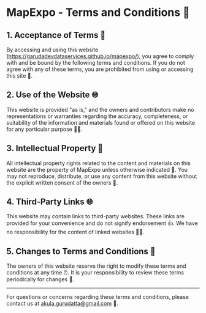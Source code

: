 # MapExpo - Terms and Conditions 📜

## 1. Acceptance of Terms 🤝

By accessing and using this website (https://garudadevdataservices.github.io/mapexpo/), you agree to comply with and be bound by the following terms and conditions. If you do not agree with any of these terms, you are prohibited from using or accessing this site 🚫.

## 2. Use of the Website 🌐

This website is provided "as is," and the owners and contributors make no representations or warranties regarding the accuracy, completeness, or suitability of the information and materials found or offered on this website for any particular purpose 🤷‍♂️.

## 3. Intellectual Property 📝

All intellectual property rights related to the content and materials on this website are the property of MapExpo unless otherwise indicated 🎨. You may not reproduce, distribute, or use any content from this website without the explicit written consent of the owners 📝.

## 4. Third-Party Links 🌐

This website may contain links to third-party websites. These links are provided for your convenience and do not signify endorsement 👍. We have no responsibility for the content of linked websites 🤷‍♂️.

## 5. Changes to Terms and Conditions 📝

The owners of this website reserve the right to modify these terms and conditions at any time ⏰. It is your responsibility to review these terms periodically for changes 📆.

---

For questions or concerns regarding these terms and conditions, please contact us at [akula.gurudatta@gmail.com](mailto:akula.gurudatta@gmail.com) 📧.


